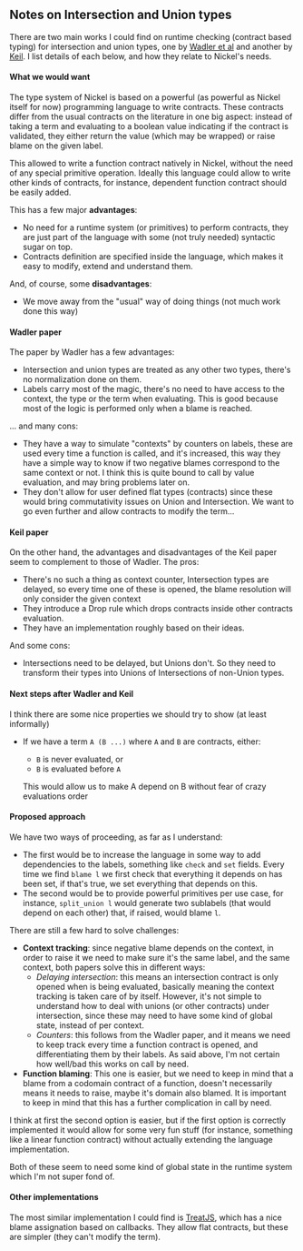 ## Notes on Intersection and Union types

There are two main works I could find on runtime checking (contract based typing) for intersection and union types, one by [Wadler et al][wadler] and another by [Keil][keil]. I list details of each below, and how they relate to Nickel's needs.

#### What we would want

The type system of Nickel is based on a powerful (as powerful as Nickel itself for now) programming language to write contracts. These contracts differ from the usual contracts on the literature in one big aspect: instead of taking a term and evaluating to a boolean value indicating if the contract is validated, they either return the value (which may be wrapped) or raise blame on the given label.

This allowed to write a function contract natively in Nickel, without the need of any special primitive operation. Ideally this language could allow to write other kinds of contracts, for instance, dependent function contract should be easily added.

This has a few major **advantages**:
 * No need for a runtime system (or primitives) to perform contracts, they are just part of the language with some (not truly needed) syntactic sugar on top.
 * Contracts definition are specified inside the language, which makes it easy to modify, extend and understand them.

And, of course, some **disadvantages**:
 * We move away from the "usual" way of doing things (not much work done this way)


#### Wadler paper

The paper by Wadler has a few advantages:
 * Intersection and union types are treated as any other two types, there's no normalization done on them.
 * Labels carry most of the magic, there's no need to have access to the context, the type or the term when evaluating. This is good because most of the logic is performed only when a blame is reached.

... and many cons:
 * They have a way to simulate "contexts" by counters on labels, these are used every time a function is called, and it's increased, this way they have a simple way to know if two negative blames correspond to the same context or not. I think this is quite bound to call by value evaluation, and may bring problems later on.
 * They don't allow for user defined flat types (contracts) since these would bring commutativity issues on Union and Intersection. We want to go even further and allow contracts to modify the term...

#### Keil paper

On the other hand, the advantages and disadvantages of the Keil paper seem to complement to those of Wadler. The pros:
 * There's no such a thing as context counter, Intersection types are delayed, so every time one of these is opened, the blame resolution will only consider the given context
 * They introduce a Drop rule which drops contracts inside other contracts evaluation.
 * They have an implementation roughly based on their ideas.

And some cons:
 * Intersections need to be delayed, but Unions don't. So they need to transform their types into Unions of Intersections of non-Union types.


#### Next steps after Wadler and Keil

I think there are some nice properties we should try to show (at least informally)

 * If we have a term `A (B ...)` where `A` and `B` are contracts, either:
   * `B` is never evaluated, or
   * `B` is evaluated before `A`

   This would allow us to make A depend on B without fear of crazy evaluations order


#### Proposed approach

We have two ways of proceeding, as far as I understand:
 * The first would be to increase the language in some way to add dependencies to the labels, something like `check` and `set` fields. Every time we find `blame l` we first check that everything it depends on has been set, if that's true, we set everything that depends on this.
 * The second would be to provide powerful primitives per use case, for instance, `split_union l` would generate two sublabels (that would depend on each other) that, if raised, would blame `l`.

There are still a few hard to solve challenges:
 * **Context tracking**: since negative blame depends on the context, in order to raise it we need to make sure it's the same label, and the same context, both papers solve this in different ways:
   * _Delaying intersection_: this means an intersection contract is only opened when is being evaluated, basically meaning the context tracking is taken care of by itself. However, it's not simple to understand how to deal with unions (or other contracts) under intersection, since these may need to have some kind of global state, instead of per context.
   * _Counters_: this follows from the Wadler paper, and it means we need to keep track every time a function contract is opened, and differentiating them by their labels. As said above, I'm not certain how well/bad this works on call by need.
 * **Function blaming**: This one is easier, but we need to keep in mind that a blame from a codomain contract of a function, doesn't necessarily means it needs to raise, maybe it's domain also blamed. It is important to keep in mind that this has a further complication in call by need.

I think at first the second option is easier, but if the first option is correctly implemented it would allow for some very fun stuff (for instance, something like a linear function contract) without actually extending the language implementation.

Both of these seem to need some kind of global state in the runtime system which I'm not super fond of.

#### Other implementations

The most similar implementation I could find is [TreatJS], which has a nice blame assignation based on callbacks. They allow flat contracts, but these are simpler (they can't modify the term).




[wadler]: https://homepages.inf.ed.ac.uk/wadler/papers/root-blame/root-blame.pdf
[treatjs]: https://proglang.informatik.uni-freiburg.de/treatjs/index.html
[keil]: http://matthias-keil.de/papers/icfp2015-blame.pdf
